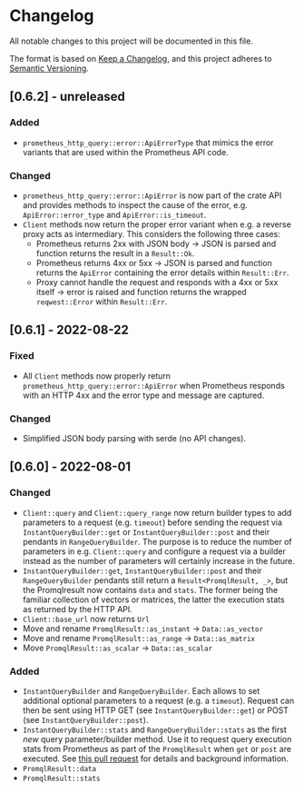 # Changelog
All notable changes to this project will be documented in this file.

The format is based on [Keep a Changelog](https://keepachangelog.com/en/1.0.0/),
and this project adheres to [Semantic Versioning](https://semver.org/spec/v2.0.0.html).

## [0.6.2] - unreleased
### Added
- `prometheus_http_query::error::ApiErrorType` that mimics the error variants that are used within the Prometheus API code.

### Changed
- `prometheus_http_query::error::ApiError` is now part of the crate API and provides methods to inspect the cause of the error, e.g. `ApiError::error_type` and `ApiError::is_timeout`.
- `Client` methods now return the proper error variant when e.g. a reverse proxy acts as intermediary. This considers the following three cases:
	- Prometheus returns 2xx with JSON body -> JSON is parsed and function returns the result in a `Result::Ok`.
	- Prometheus returns 4xx or 5xx -> JSON is parsed and function returns the `ApiError` containing the error details within `Result::Err`.
	- Proxy cannot handle the request and responds with a 4xx or 5xx itself -> error is raised and function returns the wrapped `reqwest::Error` within `Result::Err`.

## [0.6.1] - 2022-08-22
### Fixed
- All `Client` methods now properly return `prometheus_http_query::error::ApiError` when Prometheus responds with an HTTP 4xx and the error type and message are captured.

### Changed
- Simplified JSON body parsing with serde (no API changes).

## [0.6.0] - 2022-08-01
### Changed
- `Client::query` and `Client::query_range` now return builder types to add parameters to a request (e.g. `timeout`) before sending the request via `InstantQueryBuilder::get` or `InstantQueryBuilder::post` and their pendants in `RangeQueryBuilder`. The purpose is to reduce the number of parameters in e.g. `Client::query` and configure a request via a builder instead as the number of parameters will certainly increase in the future.
- `InstantQueryBuilder::get`, `InstantQueryBuilder::post` and their `RangeQueryBuilder` pendants still return a `Result<PromqlResult, _>`, but the Promqlresult now contains `data` and `stats`. The former being the familiar collection of vectors or matrices, the latter the execution stats as returned by the HTTP API.
- `Client::base_url` now returns `Url`
- Move and rename `PromqlResult::as_instant` -> `Data::as_vector`
- Move and rename `PromqlResult::as_range` -> `Data::as_matrix`
- Move `PromqlResult::as_scalar` -> `Data::as_scalar`

### Added
- `InstantQueryBuilder` and `RangeQueryBuilder`. Each allows to set additional optional parameters to a request (e.g. a `timeout`). Request can then be sent using HTTP GET (see `InstantQueryBuilder::get`) or POST (see `InstantQueryBuilder::post`).
- `InstantQueryBuilder::stats` and `RangeQueryBuilder::stats` as the first _new_ query parameter/builder method. Use it to request query execution stats from Prometheus as part of the `PromqlResult` when `get` or `post` are executed. See [this pull request](https://github.com/prometheus/prometheus/pull/10369) for details and background information.
- `PromqlResult::data`
- `PromqlResult::stats`

